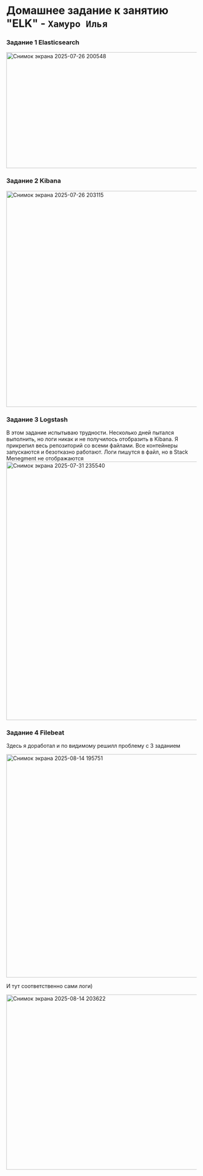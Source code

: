 # Домашнее задание к занятию "ELK" - `Хамуро Илья`

### Задание 1 Elasticsearch
<img width="687" height="306" alt="Снимок экрана 2025-07-26 200548" src="https://github.com/user-attachments/assets/efc24b14-671c-49c8-9fe7-76fe95380b4d" />

### Задание 2 Kibana

<img width="1205" height="570" alt="Снимок экрана 2025-07-26 203115" src="https://github.com/user-attachments/assets/959f1bb8-44da-4de3-963d-0fc6c9a946b8" />

### Задание 3 Logstash
В этом задание испытываю трудности. Несколько дней пытался выполнить, но логи никак и не получилось отобразить в Kibana. Я прикрепил весь репозиторий со всеми файлами. Все контейнеры запускаются и безотказно работают. Логи пишутся в файл, но в Stack Menegment не отображаются 
<img width="1209" height="682" alt="Снимок экрана 2025-07-31 235540" src="https://github.com/user-attachments/assets/8a76a8b5-06f0-4d22-acb4-d5b3ff8b3a49" />

### Задание 4 Filebeat
Здесь  я доработал и по видимому решилл проблему с 3 заданием

<img width="913" height="589" alt="Снимок экрана 2025-08-14 195751" src="https://github.com/user-attachments/assets/426e1bcf-2ef0-4e9d-aecc-5cccf18a9ab5" />

И тут соответственно сами логи)

<img width="906" height="462" alt="Снимок экрана 2025-08-14 203622" src="https://github.com/user-attachments/assets/d692c172-423a-46de-8f5c-f49c505bd696" />

